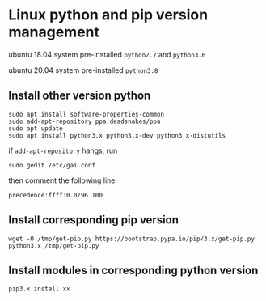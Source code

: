 # Linux python and pip version management

ubuntu 18.04 system pre-installed `python2.7` and `python3.6`

ubuntu 20.04 system pre-installed `python3.8`

## Install other version python
```
sudo apt install software-properties-common
sudo add-apt-repository ppa:deadsnakes/ppa
sudo apt update
sudo apt install python3.x python3.x-dev python3.x-distutils
```

if `add-apt-repository` hangs, run
```
sudo gedit /etc/gai.conf
```

then comment the following line

```
precedence:ffff:0.0/96 100
```
 
## Install corresponding pip version
```
wget -O /tmp/get-pip.py https://bootstrap.pypa.io/pip/3.x/get-pip.py
python3.x /tmp/get-pip.py
```

## Install modules in corresponding python version
```
pip3.x install xx
```

